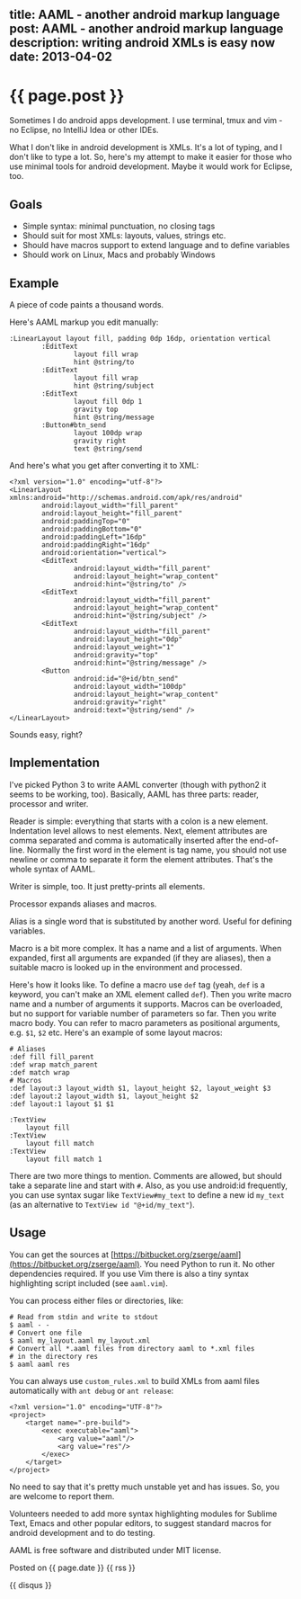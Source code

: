 title: AAML - another android markup language
post: AAML - another android markup language
description: writing android XMLs is easy now
date: 2013-04-02
---

# {{ page.post }}

Sometimes I do android apps development. I use terminal, tmux and vim - no
Eclipse, no IntelliJ Idea or other IDEs.

What I don't like in android development is XMLs. It's a lot of typing, and I
don't like to type a lot. So, here's my attempt to make it easier for those
who use minimal tools for android development. Maybe it would work for Eclipse,
too.

Goals
-----

* Simple syntax: minimal punctuation, no closing tags
* Should suit for most XMLs: layouts, values, strings etc.
* Should have macros support to extend language and to define variables
* Should work on Linux, Macs and probably Windows

Example
-------

A piece of code paints a thousand words.

Here's AAML markup you edit manually:

	:LinearLayout layout fill, padding 0dp 16dp, orientation vertical
			:EditText
					layout fill wrap
					hint @string/to
			:EditText
					layout fill wrap
					hint @string/subject
			:EditText
					layout fill 0dp 1
					gravity top
					hint @string/message
			:Button#btn_send
					layout 100dp wrap
					gravity right
					text @string/send

And here's what you get after converting it to XML:

	<?xml version="1.0" encoding="utf-8"?>
	<LinearLayout xmlns:android="http://schemas.android.com/apk/res/android"
			android:layout_width="fill_parent"
			android:layout_height="fill_parent"
			android:paddingTop="0"
			android:paddingBottom="0"
			android:paddingLeft="16dp"
			android:paddingRight="16dp"
			android:orientation="vertical">
			<EditText
					android:layout_width="fill_parent"
					android:layout_height="wrap_content"
					android:hint="@string/to" />
			<EditText
					android:layout_width="fill_parent"
					android:layout_height="wrap_content"
					android:hint="@string/subject" />
			<EditText
					android:layout_width="fill_parent"
					android:layout_height="0dp"
					android:layout_weight="1"
					android:gravity="top"
					android:hint="@string/message" />
			<Button
					android:id="@+id/btn_send"
					android:layout_width="100dp"
					android:layout_height="wrap_content"
					android:gravity="right"
					android:text="@string/send" />
	</LinearLayout>

Sounds easy, right?

Implementation
--------------

I've picked Python 3 to write AAML converter (though with python2 it seems to
be working, too). Basically, AAML has three parts: reader, processor and writer.

Reader is simple: everything that starts with a colon is a new element.
Indentation level allows to nest elements.  Next, element attributes are comma
separated and comma is automatically inserted after the end-of-line.  Normally
the first word in the element is tag name, you should not use newline or comma
to separate it form the element attributes. That's the whole syntax of AAML.

Writer is simple, too. It just pretty-prints all elements.

Processor expands aliases and macros.

Alias is a single word that is substituted by another word. Useful for defining variables.

Macro is a bit more complex. It has a name and a list of arguments. When
expanded, first all arguments are expanded (if they are aliases), then a
suitable macro is looked up in the environment and processed.

Here's how it looks like. To define a macro use `def` tag (yeah, `def` is a
keyword, you can't make an XML element called `def`). Then you write macro name
and a number of arguments it supports. Macros can be overloaded, but no support
for variable number of parameters so far. Then you write macro body. You can
refer to macro parameters as positional arguments, e.g. `$1`, `$2` etc.
Here's an example of some layout macros:

	# Aliases
	:def fill fill_parent
	:def wrap match_parent
	:def match wrap
	# Macros
	:def layout:3 layout_width $1, layout_height $2, layout_weight $3
	:def layout:2 layout_width $1, layout_height $2
	:def layout:1 layout $1 $1

	:TextView
		layout fill
	:TextView
		layout fill match
	:TextView
		layout fill match 1

There are two more things to mention. Comments are allowed, but should take a
separate line and start with `#`. Also, as you use android:id frequently, you
can use syntax sugar like `TextView#my_text` to define a new id `my_text` (as
an alternative to `TextView id "@+id/my_text"`).

Usage
-----

You can get the sources at
[https://bitbucket.org/zserge/aaml](https://bitbucket.org/zserge/aaml).
You need Python to run it. No other dependencies required. If you use Vim there
is also a tiny syntax highlighting script included (see `aaml.vim`).

You can process either files or directories, like:

	# Read from stdin and write to stdout
	$ aaml - -
	# Convert one file
	$ aaml my_layout.aaml my_layout.xml
	# Convert all *.aaml files from directory aaml to *.xml files 
	# in the directory res
	$ aaml aaml res

You can always use `custom_rules.xml` to build XMLs from aaml files
automatically with `ant debug` or `ant release`:

	<?xml version="1.0" encoding="UTF-8"?>
	<project>
		<target name="-pre-build">
			<exec executable="aaml">
				<arg value="aaml"/>
				<arg value="res"/>
			</exec>
		</target>
	</project>

No need to say that it's pretty much unstable yet and has issues. So, you are
welcome to report them.

Volunteers needed to add more syntax highlighting modules for Sublime Text,
Emacs and other popular editors, to suggest standard macros for android
development and to do testing.

AAML is free software and distributed under MIT license.

Posted on {{ page.date }} {{ rss }}

{{ disqus }}

